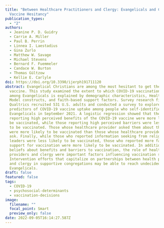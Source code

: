 ```yaml
---
title: "Between Healthcare Practitioners and Clergy: Evangelicals and COVID-19
  Vaccine Hesitancy"
publication_types:
  - "2"
authors:
  - Jeanine P. D. Guidry
  - Carrie A. Miller
  - Paul B. Perrin
  - Linnea I. Laestadius
  - Gina Zurlo
  - Matthew W. Savage
  - Michael Stevens
  - Bernard F. Fuemmeler
  - Candace W. Burton
  - Thomas Gültzow
  - Kellie E. Carlyle
doi: https://doi.org/10.3390/ijerph191711120
abstract: Evangelical Christians are among the most hesitant to get the COVID-19
  vaccine. This study examined the extent to which COVID-19 vaccination uptake
  among Evangelicals is explained by demographic characteristics, Health Belief
  Model constructs, and faith-based support factors. Survey research firm
  Qualtrics recruited 531 U.S. adults and conducted a survey to explore
  predictors of COVID-19 vaccine uptake among people who self-identified as
  Evangelicals in September 2021. A logistic regression showed that those
  reporting high perceived benefits of the COVID-19 vaccine were more likely to
  be vaccinated, while those reporting high perceived barriers were less likely
  to be vaccinated. Those whose healthcare provider asked them about the vaccine
  were more likely to be vaccinated than those whose healthcare provider did not
  ask. Finally, while those who reported information seeking from religious
  leaders were less likely to be vaccinated, those who reported more faith-based
  support for vaccination were more likely to be vaccinated. In addition to
  beliefs about benefits and barriers to vaccination, the role of healthcare
  providers and clergy were important factors influencing vaccination status.
  Intervention efforts that capitalize on partnerships between health providers
  and clergy in supportive congregations may be able to reach undecided
  Evangelicals.
draft: false
featured: false
tags:
  - COVID-19
  - psychosocial-determinants
  - vaccination-decisions
image:
  filename: ""
  focal_point: Smart
  preview_only: false
date: 2022-09-05T16:14:27.587Z
---
```

